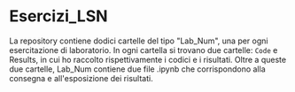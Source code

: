 # Esercizi_LSN

La repository contiene dodici cartelle del tipo "Lab_Num", una per ogni esercitazione di laboratorio.
In ogni cartella si trovano due cartelle: `Code` e Results, in cui ho raccolto rispettivamente i codici e i risultati. Oltre a queste due cartelle, Lab_Num contiene due file .ipynb che corrispondono alla consegna e all'esposizione dei risultati.
